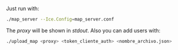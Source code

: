 
Just run with:

```bash
./map_server --Ice.Config=map_server.conf
```
The _proxy_ will be shown in _stdout_. Also you can add users with:

```bash
./upload_map <proxy> <token_cliente_auth> <nombre_archivo.json>





